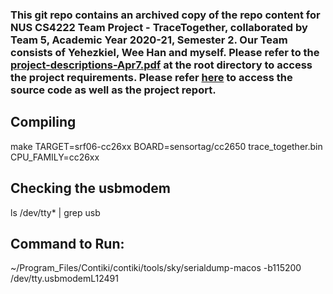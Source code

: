 ### This git repo contains an archived copy of the repo content for NUS CS4222 Team Project - TraceTogether, collaborated by Team 5, Academic Year 2020-21, Semester 2. Our Team consists of Yehezkiel, Wee Han and myself. Please refer to the [project-descriptions-Apr7.pdf](https://github.com/pfzhao-dev/tracetogether/blob/main/project-descriptions-Apr7.pdf) at the root directory to access the project requirements. Please refer [here](https://github.com/pfzhao-dev/tracetogether/tree/main/project-5) to access the source code as well as the project report.

## Compiling
make TARGET=srf06-cc26xx BOARD=sensortag/cc2650 trace_together.bin CPU_FAMILY=cc26xx

## Checking the usbmodem
ls /dev/tty* | grep usb

## Command to Run:
~/Program_Files/Contiki/contiki/tools/sky/serialdump-macos -b115200 /dev/tty.usbmodemL12491
